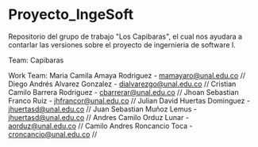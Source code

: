 # Proyecto_IngeSoft
Repositorio del grupo de trabajo "Los Capibaras", el cual nos ayudara a contarlar las versiones sobre el proyecto de ingernieria de software I.

Team: Capibaras

Work Team:  Maria Camila Amaya Rodriguez - mamayaro@unal.edu.co //
            Diego Andrés Alvarez Gonzalez - dialvarezgo@unal.edu.co //
            Cristian Camilo Barrera Rodriguez - cbarrerar@unal.edu.co //
            Jhoan Sebastian Franco Ruiz - jhfrancor@unal.edu.co //
            Julian David Huertas Dominguez - jhuertasd@unal.edu.co //
            Juan Sebastian Muñoz Lemus -  jhuertasd@unal.edu.co //
            Andres Camilo Orduz Lunar - aorduz@unal.edu.co //
            Camilo Andres Roncancio Toca - croncancio@unal.edu.co //
